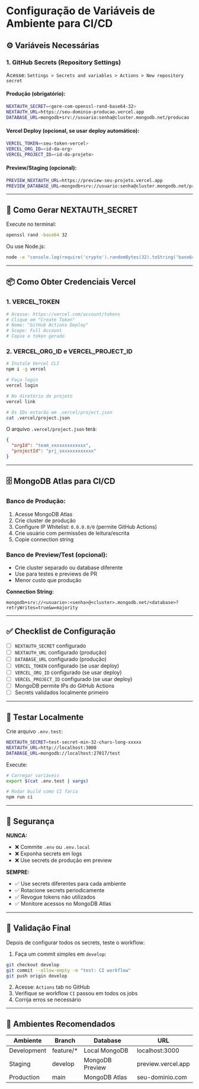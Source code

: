 # Configuração de Variáveis de Ambiente para CI/CD

## ⚙️ Variáveis Necessárias

### 1. GitHub Secrets (Repository Settings)

Acesse: `Settings > Secrets and variables > Actions > New repository secret`

#### Produção (obrigatório):
```bash
NEXTAUTH_SECRET=<gere-com-openssl-rand-base64-32>
NEXTAUTH_URL=https://seu-dominio-producao.vercel.app
DATABASE_URL=mongodb+srv://usuario:senha@cluster.mongodb.net/producao
```

#### Vercel Deploy (opcional, se usar deploy automático):
```bash
VERCEL_TOKEN=<seu-token-vercel>
VERCEL_ORG_ID=<id-da-org>
VERCEL_PROJECT_ID=<id-do-projeto>
```

#### Preview/Staging (opcional):
```bash
PREVIEW_NEXTAUTH_URL=https://preview-seu-projeto.vercel.app
PREVIEW_DATABASE_URL=mongodb+srv://usuario:senha@cluster.mongodb.net/preview
```

---

## 🔐 Como Gerar NEXTAUTH_SECRET

Execute no terminal:
```bash
openssl rand -base64 32
```

Ou use Node.js:
```bash
node -e "console.log(require('crypto').randomBytes(32).toString('base64'))"
```

---

## 📦 Como Obter Credenciais Vercel

### 1. VERCEL_TOKEN
```bash
# Acesse: https://vercel.com/account/tokens
# Clique em "Create Token"
# Nome: "GitHub Actions Deploy"
# Scope: Full Account
# Copie o token gerado
```

### 2. VERCEL_ORG_ID e VERCEL_PROJECT_ID
```bash
# Instale Vercel CLI
npm i -g vercel

# Faça login
vercel login

# No diretório do projeto
vercel link

# Os IDs estarão em .vercel/project.json
cat .vercel/project.json
```

O arquivo `.vercel/project.json` terá:
```json
{
  "orgId": "team_xxxxxxxxxxxxx",
  "projectId": "prj_xxxxxxxxxxxxx"
}
```

---

## 🗄️ MongoDB Atlas para CI/CD

### Banco de Produção:
1. Acesse MongoDB Atlas
2. Crie cluster de produção
3. Configure IP Whitelist: `0.0.0.0/0` (permite GitHub Actions)
4. Crie usuário com permissões de leitura/escrita
5. Copie connection string

### Banco de Preview/Test (opcional):
- Crie cluster separado ou database diferente
- Use para testes e previews de PR
- Menor custo que produção

**Connection String:**
```
mongodb+srv://<usuario>:<senha>@<cluster>.mongodb.net/<database>?retryWrites=true&w=majority
```

---

## ✅ Checklist de Configuração

- [ ] `NEXTAUTH_SECRET` configurado
- [ ] `NEXTAUTH_URL` configurado (produção)
- [ ] `DATABASE_URL` configurado (produção)
- [ ] `VERCEL_TOKEN` configurado (se usar deploy)
- [ ] `VERCEL_ORG_ID` configurado (se usar deploy)
- [ ] `VERCEL_PROJECT_ID` configurado (se usar deploy)
- [ ] MongoDB permite IPs do GitHub Actions
- [ ] Secrets validados localmente primeiro

---

## 🧪 Testar Localmente

Crie arquivo `.env.test`:
```bash
NEXTAUTH_SECRET=test-secret-min-32-chars-long-xxxxx
NEXTAUTH_URL=http://localhost:3000
DATABASE_URL=mongodb://localhost:27017/test
```

Execute:
```bash
# Carregar variáveis
export $(cat .env.test | xargs)

# Rodar build como CI faria
npm run ci
```

---

## 🚨 Segurança

**NUNCA:**
- ❌ Commite `.env` ou `.env.local`
- ❌ Exponha secrets em logs
- ❌ Use secrets de produção em preview

**SEMPRE:**
- ✅ Use secrets diferentes para cada ambiente
- ✅ Rotacione secrets periodicamente
- ✅ Revogue tokens não utilizados
- ✅ Monitore acessos no MongoDB Atlas

---

## 📝 Validação Final

Depois de configurar todos os secrets, teste o workflow:

1. Faça um commit simples em `develop`:
```bash
git checkout develop
git commit --allow-empty -m "test: CI workflow"
git push origin develop
```

2. Acesse: `Actions` tab no GitHub
3. Verifique se workflow `CI` passou em todos os jobs
4. Corrija erros se necessário

---

## 🔄 Ambientes Recomendados

| Ambiente    | Branch    | Database        | URL                |
| ----------- | --------- | --------------- | ------------------ |
| Development | feature/* | Local MongoDB   | localhost:3000     |
| Staging     | develop   | MongoDB Preview | preview.vercel.app |
| Production  | main      | MongoDB Atlas   | seu-dominio.com    |

